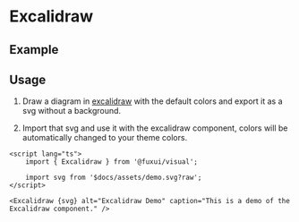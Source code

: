 <script lang="ts">
	import ExcalidrawExample from './Example.svelte';
</script>

# Excalidraw

## Example

<ExcalidrawExample />

## Usage

1. Draw a diagram in [excalidraw](https://excalidraw.com/) with the default colors and export it as a svg without a background.

2. Import that svg and use it with the excalidraw component, colors will be automatically changed to your theme colors.

```svelte
<script lang="ts">
	import { Excalidraw } from '@fuxui/visual';

	import svg from '$docs/assets/demo.svg?raw';
</script>

<Excalidraw {svg} alt="Excalidraw Demo" caption="This is a demo of the Excalidraw component." />
```
